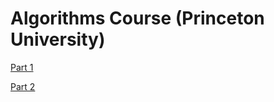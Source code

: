 # Algorithms Course (Princeton University)

[Part 1](https://www.coursera.org/learn/algorithms-part1)

[Part 2](https://www.coursera.org/learn/algorithms-part2)
